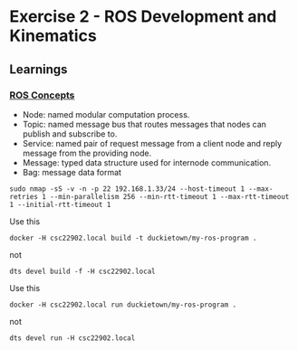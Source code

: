 # Exercise 2 - ROS Development and Kinematics


## Learnings

### [ROS Concepts](http://wiki.ros.org/ROS/Concepts)

* Node: named modular computation process.
* Topic: named message bus that routes messages that nodes can publish and subscribe to.
* Service: named pair of request message from a client node and reply message from the providing node.
* Message: typed data structure used for internode communication.
* Bag: message data format

`sudo nmap -sS -v -n -p 22 192.168.1.33/24 --host-timeout 1 --max-retries 1 --min-parallelism 256 --min-rtt-timeout 1 --max-rtt-timeout 1 --initial-rtt-timeout 1`


Use this
```
docker -H csc22902.local build -t duckietown/my-ros-program .
```
not
```
dts devel build -f -H csc22902.local
```

Use this
```
docker -H csc22902.local run duckietown/my-ros-program .
```
not
```
dts devel run -H csc22902.local
```
